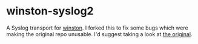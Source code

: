 # winston-syslog2

A Syslog transport for [winston][0]. I forked this to fix some bugs which were making the original repo unusable. I'd suggest taking a look at [the original][1].

[0]: https://github.com/winstonjs/winston
[1]: https://github.com/gdw2/winston-syslog2
